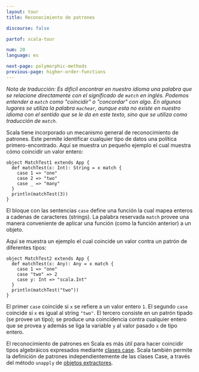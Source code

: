 ```yaml
---
layout: tour
title: Reconocimiento de patrones

discourse: false

partof: scala-tour

num: 20
language: es

next-page: polymorphic-methods
previous-page: higher-order-functions
---
```


_Nota de traducción: Es dificil encontrar en nuestro idioma una palabra que se relacione directamente con el significado de `match` en inglés. Podemos entender a `match` como "coincidir" o "concordar" con algo. En algunos lugares se utiliza la palabra `machear`, aunque esta no existe en nuestro idioma con el sentido que se le da en este texto, sino que se utiliza como traducción de `match`._

Scala tiene incorporado un mecanismo general de reconocimiento de patrones. Este permite identificar cualquier tipo de datos una política primero-encontrado. Aquí se muestra un pequeño ejemplo el cual muestra cómo coincidir un valor entero:

    object MatchTest1 extends App {
      def matchTest(x: Int): String = x match {
        case 1 => "one"
        case 2 => "two"
        case _ => "many"
      }
      println(matchTest(3))
    }

El bloque con las sentencias `case` define una función la cual mapea enteros a cadenas de caracteres (strings). La palabra reservada `match` provee una manera conveniente de aplicar una función (como la función anterior) a un objeto.

Aquí se muestra un ejemplo el cual coincide un valor contra un patrón de diferentes tipos:

    object MatchTest2 extends App {
      def matchTest(x: Any): Any = x match {
        case 1 => "one"
        case "two" => 2
        case y: Int => "scala.Int"
      }
      println(matchTest("two"))
    }

El primer `case` coincide si `x` se refiere a un valor entero `1`. El segundo `case` coincide si `x` es igual al string `"two"`. El tercero consiste en un patrón tipado (se provee un tipo); se produce una coincidencia contra cualquier entero que se provea y además se liga la variable `y` al valor pasado `x` de tipo entero.

El reconocimiento de patrones en Scala es más útil para hacer coincidir tipos algebráicos expresados mediante [clases case](case-classes.html). Scala también permite la definición de patrones independientemente de las clases Case, a través del método `unapply` de [objetos extractores](extractor-objects.html).
